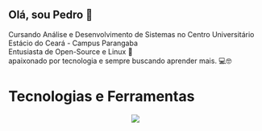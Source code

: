 ## Olá, sou Pedro 👋
Cursando Análise e Desenvolvimento de Sistemas no Centro Universitário Estácio do Ceará - Campus Parangaba \
Entusiasta de Open-Source e Linux 🐧 \
apaixonado por tecnologia e sempre buscando aprender mais. 💻🤓
# Tecnologias e Ferramentas 

<p align="center">
  <a href="https://skillicons.dev">
    <img src="https://skillicons.dev/icons?i=linux,debian,bash,python,flask,selenium,mysql,postgres,aws,git,docker,ansible" />
  </a>
</p>
